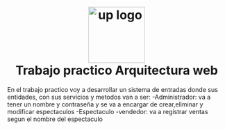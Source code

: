 <h1 align="center">
  <br>
  <a href="https://www.palermo.edu"><img src="https://www.palermo.edu/images/header/logo@2x.png" alt="up logo" width="130"></a>
  <br>
  Trabajo practico Arquitectura web
</h1>

En el trabajo practico voy a desarrollar un sistema de entradas donde sus entidades, con sus servicios y metodos van a ser:
  -Administrador: va a tener un nombre y contraseña y se va a encargar de crear,eliminar y modificar espectaculos
  -Espectaculo
  -vendedor: va a registrar ventas segun el nombre del espectaculo
